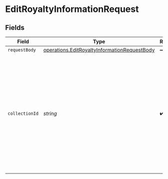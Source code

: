 # EditRoyaltyInformationRequest


## Fields

| Field                                                                                                                                                                                                                                                      | Type                                                                                                                                                                                                                                                       | Required                                                                                                                                                                                                                                                   | Description                                                                                                                                                                                                                                                |
| ---------------------------------------------------------------------------------------------------------------------------------------------------------------------------------------------------------------------------------------------------------- | ---------------------------------------------------------------------------------------------------------------------------------------------------------------------------------------------------------------------------------------------------------- | ---------------------------------------------------------------------------------------------------------------------------------------------------------------------------------------------------------------------------------------------------------- | ---------------------------------------------------------------------------------------------------------------------------------------------------------------------------------------------------------------------------------------------------------- |
| `requestBody`                                                                                                                                                                                                                                              | [operations.EditRoyaltyInformationRequestBody](../../../sdk/models/operations/editroyaltyinformationrequestbody.md)                                                                                                                                        | :heavy_minus_sign:                                                                                                                                                                                                                                         | N/A                                                                                                                                                                                                                                                        |
| `collectionId`                                                                                                                                                                                                                                             | *string*                                                                                                                                                                                                                                                   | :heavy_check_mark:                                                                                                                                                                                                                                         | Collection identifier. For pre-built collections use IDs 'default-solana' or 'default-polygon'. use the result of the [`create-collection`](https://docs.crossmint.com/reference/create-collection) endpoint to get the identifier for custom collections. |
